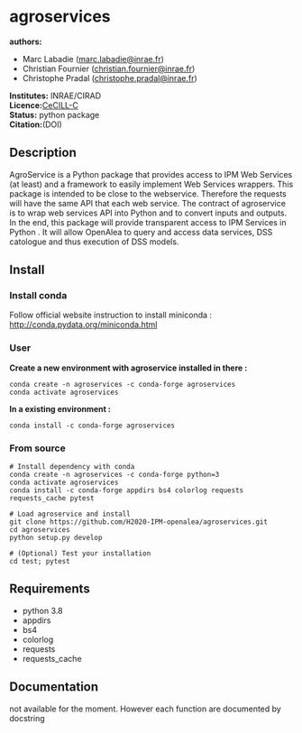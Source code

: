 # agroservices

**authors:** 
* Marc Labadie (marc.labadie@inrae.fr)
* Christian Fournier (christian.fournier@inrae.fr)
* Christophe Pradal (christophe.pradal@inrae.fr)       

**Institutes:** INRAE/CIRAD   
**Licence:**[CeCILL-C](https://cecill.info/licences/Licence_CeCILL-C_V1-en.html)   
**Status:** python package   
**Citation:**(DOI)

## Description

AgroService is a Python package that provides access to IPM Web Services (at least) and a framework to easily implement Web Services wrappers. This package is intended to be close to the webservice. Therefore the requests will have the same API that each web service. The contract of agroservice is to wrap web services API into Python and to convert inputs and outputs. In the end, this package will provide transparent access to IPM Services in Python . It will allow OpenAlea to query and access data services, DSS catologue and thus execution of DSS models.

## Install

### Install conda  
Follow official website instruction to install miniconda : http://conda.pydata.org/miniconda.html

### User

**Create a new environment with agroservice installed in there :**
```
conda create -n agroservices -c conda-forge agroservices
conda activate agroservices
```
**In a existing environment :**
```
conda install -c conda-forge agroservices
```

### From source
```
# Install dependency with conda
conda create -n agroservices -c conda-forge python=3
conda activate agroservices
conda install -c conda-forge appdirs bs4 colorlog requests requests_cache pytest

# Load agroservice and install
git clone https://github.com/H2020-IPM-openalea/agroservices.git
cd agroservices
python setup.py develop

# (Optional) Test your installation
cd test; pytest
```

## Requirements
* python 3.8
* appdirs
* bs4
* colorlog
* requests
* requests_cache

## Documentation
not available for the moment. However each function are documented by docstring
